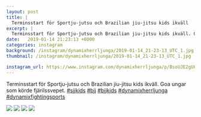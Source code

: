 ```yaml
---
layout: post
title: |
  Terminsstart för Sportju-jutsu och Brazilian jiu-jitsu kids ikväll
excerpt: |
  Terminsstart för Sportju-jutsu och Brazilian jiu-jitsu kids ikväll. Goa ungar som körde fjärilssvepet.     
date:   2019-01-14 21:23:13 +0000
categories: instagram
background: /instagram/dynamixherrljunga/2019-01-14_21-23-13_UTC_1.jpg
thumbnail: /instagram/dynamixherrljunga/2019-01-14_21-23-13_UTC_1.jpg

instagram_url: https://www.instagram.com/dynamixherrljunga/p/BsoUJE2gU6m
---
```

Terminsstart för Sportju-jutsu och Brazilian jiu-jitsu kids ikväll. Goa ungar som körde fjärilssvepet. [#sjjkids](https://www.instagram.com/explore/tags/sjjkids/) [#bjj](https://www.instagram.com/explore/tags/bjj/) [#bjjkids](https://www.instagram.com/explore/tags/bjjkids/) [#dynamixherrljunga](https://www.instagram.com/explore/tags/dynamixherrljunga/) [#dynamixfightingsports](https://www.instagram.com/explore/tags/dynamixfightingsports/)



<img src='{{ site.baseurl }}/instagram/dynamixherrljunga/2019-01-14_21-23-13_UTC_1.jpg' class='img-fluid' />


<img src='{{ site.baseurl }}/instagram/dynamixherrljunga/2019-01-14_21-23-13_UTC_2.jpg' class='img-fluid' />


<img src='{{ site.baseurl }}/instagram/dynamixherrljunga/2019-01-14_21-23-13_UTC_3.jpg' class='img-fluid' />


<img src='{{ site.baseurl }}/instagram/dynamixherrljunga/2019-01-14_21-23-13_UTC_4.jpg' class='img-fluid' />
